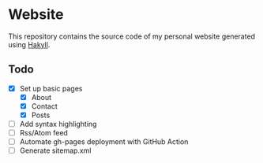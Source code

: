 # Website

This repository contains the source code of my personal website generated using [Hakyll](https://jaspervdj.de/hakyll).

## Todo

- [X] Set up basic pages
  - [X] About
  - [X] Contact
  - [X] Posts
- [ ] Add syntax highlighting
- [ ] Rss/Atom feed
- [ ] Automate gh-pages deployment with GitHub Action
- [ ] Generate sitemap.xml
